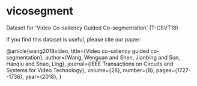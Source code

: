 # vicosegment
Dataset for 'Video Co-saliency Guided Co-segmentation' (T-CSVT18)


If you find this dataset is useful, please cite our paper:

@article{wang2018video, title={Video co-saliency guided co-segmentation}, author={Wang, Wenguan and Shen, Jianbing and Sun, Hanqiu and Shao, Ling}, journal={IEEE Transactions on Circuits and Systems for Video Technology}, volume={28}, number={8}, pages={1727--1736}, year={2018}, }

